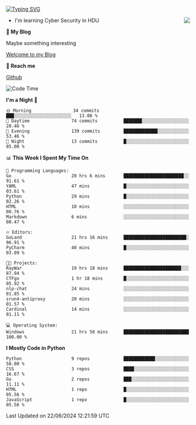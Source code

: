 [![Typing SVG](https://readme-typing-svg.herokuapp.com?font=Fira+Code&pause=1000&random=false&width=450&height=60&lines=Hello+%F0%9F%91%8B%F0%9F%8F%BB;I'm+JBNRZ)](https://git.io/typing-svg)

<a href="#">
  <img align="right" src="https://github-readme-stats.vercel.app/api?username=JBNRZ&show_icons=true&bg_color=15,f2f7fd,E0EAFC" />
</a>

- I'm learning Cyber Security in HDU

 **🌱 My Blog**

Maybe something interesting

[Welcome to my Blog](https://jbnrz.com.cn/)

 **💬 Reach me** 

[Github](https://github.com/JBNRZ)


<!--START_SECTION:waka-->
![Code Time](http://img.shields.io/badge/Code%20Time-556%20hrs-blue)

**I'm a Night 🦉** 

```text
🌞 Morning                34 commits          ███░░░░░░░░░░░░░░░░░░░░░░   13.08 % 
🌆 Daytime                74 commits          ███████░░░░░░░░░░░░░░░░░░   28.46 % 
🌃 Evening                139 commits         █████████████░░░░░░░░░░░░   53.46 % 
🌙 Night                  13 commits          █░░░░░░░░░░░░░░░░░░░░░░░░   05.00 % 
```


📊 **This Week I Spent My Time On** 

```text
💬 Programming Languages: 
Go                       20 hrs 6 mins       ███████████████████████░░   91.61 % 
YAML                     47 mins             █░░░░░░░░░░░░░░░░░░░░░░░░   03.61 % 
Python                   29 mins             █░░░░░░░░░░░░░░░░░░░░░░░░   02.26 % 
HTML                     10 mins             ░░░░░░░░░░░░░░░░░░░░░░░░░   00.76 % 
Markdown                 6 mins              ░░░░░░░░░░░░░░░░░░░░░░░░░   00.47 % 

🔥 Editors: 
GoLand                   21 hrs 16 mins      ████████████████████████░   96.91 % 
PyCharm                  40 mins             █░░░░░░░░░░░░░░░░░░░░░░░░   03.09 % 

🐱‍💻 Projects: 
RayWar                   19 hrs 18 mins      ██████████████████████░░░   87.94 % 
CTFgo                    1 hr 18 mins        █░░░░░░░░░░░░░░░░░░░░░░░░   05.92 % 
nlp-chat                 24 mins             ░░░░░░░░░░░░░░░░░░░░░░░░░   01.85 % 
srun4-antiproxy          20 mins             ░░░░░░░░░░░░░░░░░░░░░░░░░   01.57 % 
Cardinal                 14 mins             ░░░░░░░░░░░░░░░░░░░░░░░░░   01.11 % 

💻 Operating System: 
Windows                  21 hrs 56 mins      █████████████████████████   100.00 % 
```

**I Mostly Code in Python** 

```text
Python                   9 repos             ████████████░░░░░░░░░░░░░   50.00 % 
CSS                      3 repos             ████░░░░░░░░░░░░░░░░░░░░░   16.67 % 
Go                       2 repos             ███░░░░░░░░░░░░░░░░░░░░░░   11.11 % 
HTML                     1 repo              █░░░░░░░░░░░░░░░░░░░░░░░░   05.56 % 
JavaScript               1 repo              █░░░░░░░░░░░░░░░░░░░░░░░░   05.56 % 
```




 Last Updated on 22/06/2024 12:21:59 UTC
<!--END_SECTION:waka-->
